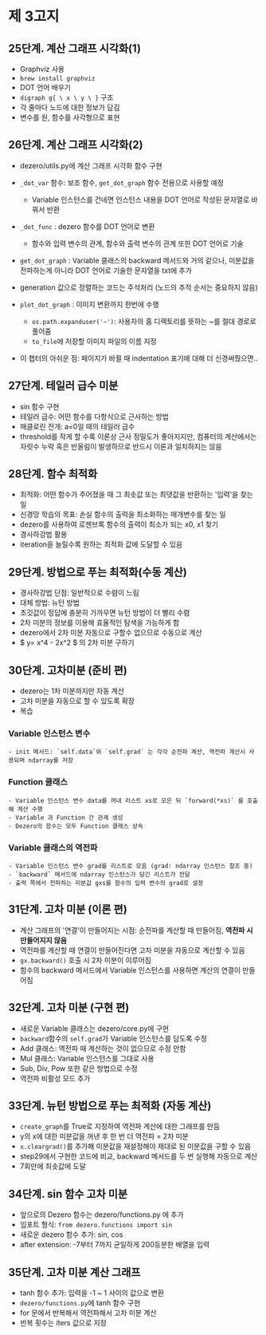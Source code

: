 # 제 3고지

## 25단계. 계산 그래프 시각화(1)
- Graphviz 사용
- `brew install graphviz`
- DOT 언어 배우기
- `digraph g{ \ x \ y \ }` 구조
- 각 줄마다 노드에 대한 정보가 담김
- 변수를 원, 함수를 사각형으로 표현

## 26단계. 계산 그래프 시각화(2)
- dezero/utils.py에 계산 그래프 시각화 함수 구현
- `_dot_var` 함수: 보조 함수, `get_dot_graph` 함수 전용으로 사용할 예정
    - Variable 인스턴스를 건네면 인스턴스 내용을 DOT 언어로 작성된 문자열로 바꿔서 반환
- `_dot_func` : dezero 함수를 DOT 언어로 변환
    - 함수와 입력 변수의 관계, 함수와 출력 변수의 관계 또한 DOT 언어로 기술
- `get_dot_graph` : Variable 클래스의 backward 메서드와 거의 같으나, 미분값을 전파하는게 아니라 DOT 언어로 기술한 문자열을 txt에 추가
- generation 값으로 정렬하는 코드는 주석처리 (노드의 추적 순서는 중요하지 않음)
- `plot_dot_graph` : 이미지 변환까지 한번에 수행
    - `os.path.expanduser('~')`: 사용자의 홈 디렉토리를 뜻하는 ~를 절대 경로로 풀어줌
    - `to_file`에 저장할 이미지 파일의 이름 지정

- 이 챕터의 아쉬운 점: 페이지가 바뀔 때 indentation 표기에 대해 더 신경써줬으면..

## 27단계. 테일러 급수 미분
- sin 함수 구현
- 테일러 급수: 어떤 함수를 다항식으로 근사하는 방법
- 매클로린 전개: a=0일 때의 테일러 급수
- threshold를 작게 할 수록 이론상 근사 정밀도가 좋아지지만, 컴퓨터의 계산에서는 자릿수 누락 혹은 반올림이 발생하므로 반드시 이론과 일치하지는 않음

## 28단계. 함수 최적화
- 최적화: 어떤 함수가 주어졌을 때 그 최솟값 또는 최댓값을 반환하는 '입력'을 찾는 일
- 신경망 학습의 목표: 손실 함수의 출력을 최소화하는 매개변수를 찾는 일
- dezero를 사용하여 로젠브록 함수의 출력이 최소가 되는 x0, x1 찾기
- 경사하강법 활용
- iteration을 늘릴수록 원하는 최적화 값에 도달할 수 있음

## 29단계. 방법으로 푸는 최적화(수동 계산)
- 경사하강법 단점: 일반적으로 수렴이 느림
- 대체 방법: 뉴턴 방법
- 초깃값이 정답에 충분히 가까우면 뉴턴 방법이 더 빨리 수렴
- 2차 미분의 정보를 이용해 효율적인 탐색을 가능하게 함
- dezero에서 2차 미분 자동으로 구할수 없으므로 수동으로 계산
- $ y= x^4 - 2x^2 $ 의 2차 미분 구하기

## 30단계. 고차미분 (준비 편)
- dezero는 1차 미분까지만 자동 계산
- 고차 미분을 자동으로 할 수 있도록 확장
- 복습
### Variable 인스턴스 변수
    - init 메서드: `self.data`와 `self.grad` 는 각각 순전파 계산, 역전파 계산시 사용되며 ndarray를 저장
### Function 클래스
    - Variable 인스턴스 변수 data를 꺼내 리스트 xs로 모은 뒤 `forward(*xs)` 를 호출해 계산 수행
    - Variable 과 Function 간 관계 생성
    - Dezero의 함수는 모두 Function 클래스 상속
### Variable 클래스의 역전파
    - Variable 인스턴스 변수 grad를 리스트로 모음 (grad: ndarray 인스턴스 참조 중)
    - `backward` 메서드에 ndarray 인스턴스가 담긴 리스트가 전달
    - 출력 쪽에서 전파하는 미분값 gxs를 함수의 입력 변수의 grad로 설정

## 31단계. 고차 미분 (이론 편)
- 계산 그래프의 '연결'이 만들어지는 시점: 순전파를 계산할 때 만들어짐, <b>역전파 시 만들어지지 않음</b>
- 역전파를 계산할 때 연결이 만들어진다면 고차 미분을 자동으로 계산할 수 있음
-  `gx.backward()` 호출 시 2차 미분이 이루어짐
- 함수의 backward 메서드에서 Variable 인스턴스를 사용하면 계산의 연결이 만들어짐

## 32단계. 고차 미분 (구현 편)
- 새로운 Variable 클래스는 dezero/core.py에 구현
- `backward`함수의 `self.grad`가 Variable 인스턴스를 담도록 수정
- Add 클래스: 역전파 때 계산하는 것이 없으므로 수정 안함
- Mul 클래스: Variable 인스턴스를 그대로 사용 
- Sub, Div, Pow 또한 같은 방법으로 수정
- 역전파 비활성 모드 추가

## 33단계. 뉴턴 방법으로 푸는 최적화 (자동 계산)
- `create_graph`를 True로 지정하여 역전파 계산에 대한 그래프를 만듬
- y의 x에 대한 미분값을 꺼낸 후 한 번 더 역전파 = 2차 미분
- `x.cleargrad()`를 추가해 미분값을 재설정해야 제대로 된 미분값을 구할 수 있음
- step29에서 구현한 코드에 비교, backward 메서드를 두 번 실행해 자동으로 계산
- 7회만에 최솟값에 도달

## 34단계. sin 함수 고차 미분
- 앞으로의 Dezero 함수는 dezero/functions.py 에 추가
- 임포트 형식: `from dezero.functions import sin`
- 새로운 dezero 함수 추가: sin, cos
- after extension: -7부터 7까지 균일하게 200등분한 배열을 입력

## 35단계. 고차 미분 계산 그래프
- tanh 함수 추가: 입력을 -1 ~ 1 사이의 값으로 변환
- `dezero/functions.py`에 tanh 함수 구현
- for 문에서 반복해서 역전파해서 고차 미분 계산
- 반복 횟수는 iters 값으로 지정
